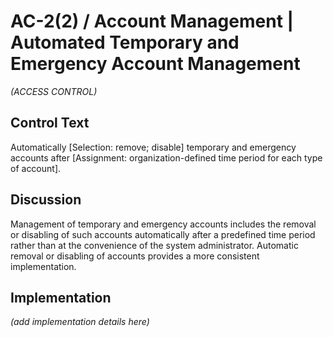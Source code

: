 # AC-2(2) / Account Management | Automated Temporary and Emergency Account Management

_(ACCESS CONTROL)_

## Control Text

Automatically [Selection: remove; disable] temporary and emergency accounts after [Assignment: organization-defined time period for each type of account].

## Discussion

Management of temporary and emergency accounts includes the removal or disabling of such accounts automatically after a predefined time period rather than at the convenience of the system administrator. Automatic removal or disabling of accounts provides a more consistent implementation.

## Implementation

_(add implementation details here)_